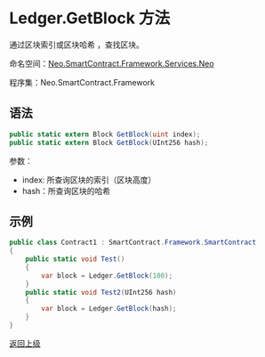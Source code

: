 # Ledger.GetBlock 方法

通过区块索引或区块哈希 ，查找区块。

命名空间：[Neo.SmartContract.Framework.Services.Neo](../../neo.md)

程序集：Neo.SmartContract.Framework

## 语法

```c#
public static extern Block GetBlock(uint index);
public static extern Block GetBlock(UInt256 hash);
```

参数：

- index: 所查询区块的索引（区块高度）
- hash：所查询区块的哈希

## 示例

```c#
public class Contract1 : SmartContract.Framework.SmartContract
{
    public static void Test()
    {
        var block = Ledger.GetBlock(100);
    }
    public static void Test2(UInt256 hash)
    {
        var block = Ledger.GetBlock(hash);
    }
}
```
[返回上级](../Ledger.md)